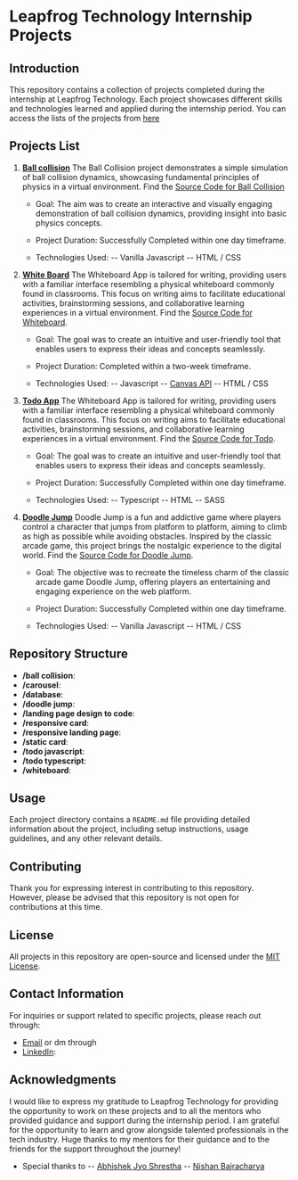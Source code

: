 # Leapfrog Technology Internship Projects

## Introduction

This repository contains a collection of projects completed during the internship at Leapfrog Technology. Each project showcases different skills and technologies learned and applied during the internship period.
You can access the lists of the projects from [here](https://kapilshrestha.github.io/leapfrog_internship/)

## Projects List

1. **[Ball collision](https://kapilshrestha.github.io/leapfrog_internship/ball_collision/)**
   The Ball Collision project demonstrates a simple simulation of ball collision dynamics, showcasing fundamental principles of physics in a virtual environment. Find the [Source Code for Ball Collision](https://github.com/KapilShrestha/leapfrog_internship/tree/main/ball_collision/)

   - Goal:
   The aim was to create an interactive and visually engaging demonstration of ball collision dynamics, providing insight into basic physics concepts.

   - Project Duration:
   Successfully Completed within one day timeframe.

   - Technologies Used:
   -- Vanilla Javascript
   -- HTML / CSS

2. **[White Board](https://kapilshrestha.github.io/leapfrog_internship/whiteboard/)**
   The Whiteboard App is tailored for writing, providing users with a familiar interface resembling a physical whiteboard commonly found in classrooms. This focus on writing aims to facilitate educational activities, brainstorming sessions, and collaborative learning experiences in a virtual environment. Find the [Source Code for Whiteboard](https://github.com/KapilShrestha/leapfrog_internship/tree/main/whiteboard).

   - Goal:
   The goal was to create an intuitive and user-friendly tool that enables users to express their ideas and concepts seamlessly.

   - Project Duration:
   Completed within a two-week timeframe.

   - Technologies Used: 
   -- Javascript
   -- [Canvas API](https://developer.mozilla.org/en-US/docs/Web/API/Canvas_API)
   -- HTML / CSS
   

3. **[Todo App](https://kapilshrestha.github.io/leapfrog_internship/todo_typescript/dist/index.html)**
   The Whiteboard App is tailored for writing, providing users with a familiar interface resembling a physical whiteboard commonly found in classrooms. This focus on writing aims to facilitate educational activities, brainstorming sessions, and collaborative learning experiences in a virtual environment. Find the [Source Code for Todo](https://github.com/KapilShrestha/leapfrog_internship/tree/main/todo_typescript).

   - Goal:
   The goal was to create an intuitive and user-friendly tool that enables users to express their ideas and concepts seamlessly.

   - Project Duration:
   Successfully Completed within one day timeframe.

   - Technologies Used: 
   -- Typescript
   -- HTML 
   -- SASS

4. **[Doodle Jump](https://kapilshrestha.github.io/leapfrog_internship/doodle_jump/)**
   Doodle Jump is a fun and addictive game where players control a character that jumps from platform to platform, aiming to climb as high as possible while avoiding obstacles. Inspired by the classic arcade game, this project brings the nostalgic experience to the digital world. Find the [Source Code for Doodle Jump](https://github.com/KapilShrestha/leapfrog_internship/tree/main/doodle_jump).


   - Goal:
   The objective was to recreate the timeless charm of the classic arcade game Doodle Jump, offering players an entertaining and engaging experience on the web platform.

   - Project Duration:
   Successfully Completed within one day timeframe.

   - Technologies Used: 
   -- Vanilla Javascript
   -- HTML / CSS

## Repository Structure

- **/ball collision**:
- **/carousel**:
- **/database**:
- **/doodle jump**:
- **/landing page design to code**:
- **/responsive card**:
- **/responsive landing page**:
- **/static card**:
- **/todo javascript**:
- **/todo typescript**:
- **/whiteboard**:

## Usage

Each project directory contains a `README.md` file providing detailed information about the project, including setup instructions, usage guidelines, and any other relevant details.

## Contributing

Thank you for expressing interest in contributing to this repository. However, please be advised that this repository is not open for contributions at this time.

## License

All projects in this repository are open-source and licensed under the [MIT License]().

## Contact Information

For inquiries or support related to specific projects, please reach out through:
- [Email](mailto:kapilshrestha1001@gmail.com) or dm through 
- [LinkedIn](https://www.linkedin.com/in/kapil-shrestha-94115a293/):

## Acknowledgments

I would like to express my gratitude to Leapfrog Technology for providing the opportunity to work on these projects and to all the mentors who provided guidance and support during the internship period.
I am grateful for the opportunity to learn and grow alongside talented professionals in the tech industry.
Huge thanks to my mentors for their guidance and to the friends for the support throughout the journey!

- Special thanks to
-- [Abhishek Jyo Shrestha](https://www.linkedin.com/in/abhishek-jyo-shrestha-255222183/)
-- [Nishan Bajracharya](https://www.linkedin.com/in/nisbaj/)
